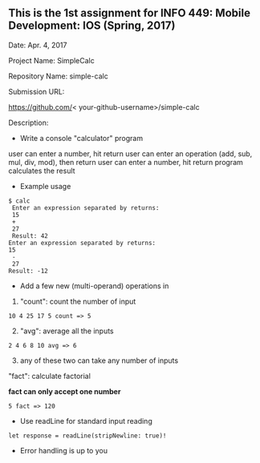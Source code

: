 ## This is the 1st assignment for INFO 449: Mobile Development: IOS (Spring, 2017)

Date: Apr. 4, 2017

Project Name: SimpleCalc

Repository Name: simple-calc

Submission URL: 

https://github.com/&lt; your-github-username>/simple-calc

Description:

- Write a console "calculator" program

user can enter a number, hit return
user can enter an operation (add, sub, mul, div, mod), then return
user can enter a number, hit return
program calculates the result

- Example usage

```
$ calc
 Enter an expression separated by returns:
 15
 +
 27
 Result: 42
Enter an expression separated by returns:
15
 -
 27
Result: -12
```

- Add a few new (multi-operand) operations in

1. "count": count the number of input
  
`10 4 25 17 5 count => 5`

2. "avg": average all the inputs
  
`2 4 6 8 10 avg => 6`

3. any of these two can take any number of inputs

"fact": calculate factorial

__fact can only accept one number__

`5 fact => 120`

- Use readLine for standard input reading

`let response = readLine(stripNewline: true)!`

- Error handling is up to you
